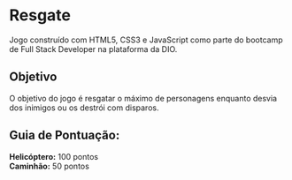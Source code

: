 # Resgate

Jogo construído com HTML5, CSS3 e JavaScript como parte do bootcamp de Full Stack Developer na plataforma da DIO.

## Objetivo

O objetivo do jogo é resgatar o máximo de personagens enquanto desvia dos inimigos ou os destrói com disparos.

## Guia de Pontuação:

**Helicóptero:** 100 pontos
\
**Caminhão:** 50 pontos

